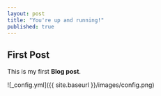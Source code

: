 ```yaml
---
layout: post
title: "You're up and running!"
published: true
---
```


## First Post

This is my first **Blog post**.

![_config.yml]({{ site.baseurl }}/images/config.png)
